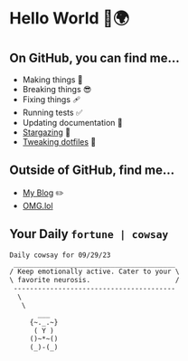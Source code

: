# Hello World 👋🌍

## On GitHub, you can find me...

- Making things 🧰
- Breaking things 😎
- Fixing things 🩹
- Running tests ✅
- Updating documentation 📝
- [Stargazing](https://github.com/lemonase?tab=stars) 🌟
- [Tweaking dotfiles](https://github.com/lemonase/dotfiles) 📁


## Outside of GitHub, find me...

- [My Blog](https://madjam.dev/) ✏️
- [OMG.lol](https://jam.omg.lol/)

## Your Daily `fortune | cowsay`

```txt
Daily cowsay for 09/29/23
 ________________________________________
/ Keep emotionally active. Cater to your \
\ favorite neurosis.                     /
 ----------------------------------------
  \
   \
       ___  
     {~._.~}
      ( Y )
     ()~*~()   
     (_)-(_)   
```
